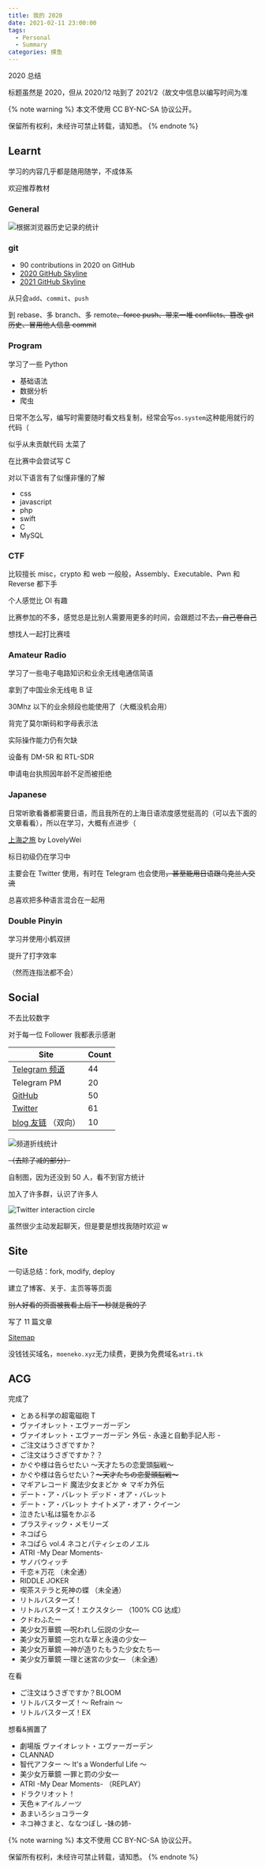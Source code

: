 ```yaml
---
title: 我的 2020
date: 2021-02-11 23:00:00
tags:
  - Personal
  - Summary
categories: 摸鱼
---
```


2020 总结

<!-- more -->

标题虽然是 2020，但从 2020/12 咕到了 2021/2（故文中信息以编写时间为准

{% note warning %}
本文不使用 CC BY-NC-SA 协议公开。

保留所有权利，未经许可禁止转载，请知悉。
{% endnote %}

## Learnt

学习的内容几乎都是随用随学，不成体系

欢迎推荐教材

### General

![根据浏览器历史记录的统计](https://cdn.jsdelivr.net/gh/Misaka13514/asset@main/blog/_posts/my-2020/history_statics.png)

### git

- 90 contributions in 2020 on GitHub
- [2020 GitHub Skyline](https://skyline.github.com/Misaka13514/2020)
- [2021 GitHub Skyline](https://skyline.github.com/Misaka13514/2021)

从只会`add`、`commit`、`push`

到 rebase、多 branch、多 remote~~、force push、带来一堆 conflicts、篡改 git 历史、冒用他人信息 commit~~

### Program

学习了一些 Python

- 基础语法
- 数据分析
- 爬虫

日常不怎么写，编写时需要随时看文档复制，经常会写`os.system`这种能用就行的代码（

似乎从未贡献代码 太菜了

在比赛中会尝试写 C

对以下语言有了似懂非懂的了解

- css
- javascript
- php
- swift
- C
- MySQL

### CTF

比较擅长 misc，crypto 和 web 一般般，Assembly、Executable、Pwn 和 Reverse 都下手

个人感觉比 OI 有趣

比赛参加的不多，感觉总是比别人需要用更多的时间，会跟题过不去~~，自己卷自己~~

想找人一起打比赛哇

### Amateur Radio

学习了一些电子电路知识和业余无线电通信简语

拿到了中国业余无线电 B 证

30Mhz 以下的业余频段也能使用了（大概没机会用）

背完了莫尔斯码和字母表示法

实际操作能力仍有欠缺

设备有 DM-5R 和 RTL-SDR

申请电台执照因年龄不足而被拒绝

### Japanese

日常听歌看番都需要日语，而且我所在的上海日语浓度感觉挺高的（可以去下面的文章看看），所以在学习，大概有点进步（

[上海之旅](https://hex.moe/p/b2266cd1/) by LovelyWei

标日初级仍在学习中

主要会在 Twitter 使用，有时在 Telegram 也会使用~~，甚至能用日语跟乌克兰人交流~~

总喜欢把多种语言混合在一起用

### Double Pinyin

学习并使用小鹤双拼

提升了打字效率

（然而连指法都不会）

## Social

不去比较数字

对于每一位 Follower 我都表示感谢

| Site | Count |
| -- | -- |
| [Telegram 频道](https://t.me/EMfield)                  | 44    |
| Telegram PM                                            | 20    |
| [GitHub](https://github.com/Misaka13514?tab=followers) | 50    |
| [Twitter](https://twitter.com/Misaka_0x34ca/followers) | 61    |
| [blog 友链](/links/) （双向）                          | 10    |

![频道折线统计](https://cdn.jsdelivr.net/gh/Misaka13514/asset@main/blog/_posts/my-2020/EMfield.png)

~~（去除了减的部分）~~

自制图，因为还没到 50 人，看不到官方统计

加入了许多群，认识了许多人

![Twitter interaction circle](https://cdn.jsdelivr.net/gh/Misaka13514/asset@main/blog/_posts/my-2020/twitter.jpg)

虽然很少主动发起聊天，但是要是想找我随时欢迎 w

## Site

一句话总结：fork, modify, deploy

建立了博客、关于、主页等等页面

~~别人好看的页面被我看上后下一秒就是我的了~~

写了 11 篇文章

[Sitemap](https://atri.tk/sitemap.xml)

没钱钱买域名，`moeneko.xyz`无力续费，更换为免费域名`atri.tk`

## ACG

完成了

- とある科学の超電磁砲 T
- ヴァイオレット・エヴァーガーデン
- ヴァイオレット・エヴァーガーデン 外伝 - 永遠と自動手記人形 -
- ご注文はうさぎですか？
- ご注文はうさぎですか？？
- かぐや様は告らせたい ～天才たちの恋愛頭脳戦～
- かぐや様は告らせたい？~~～天才たちの恋愛頭脳戦～~~
- マギアレコード 魔法少女まどか ☆ マギカ外伝
- デート・ア・バレット デッド・オア・バレット
- デート・ア・バレット ナイトメア・オア・クイーン
- 泣きたい私は猫をかぶる
- プラスティック・メモリーズ
- ネコぱら
- ネコぱら vol.4 ネコとパティシェのノエル
- ATRI -My Dear Moments-
- サノバウィッチ
- 千恋＊万花 （未全通）
- RIDDLE JOKER
- 喫茶ステラと死神の蝶 （未全通）
- リトルバスターズ！
- リトルバスターズ！エクスタシー （100% CG 达成）
- クドわふたー
- 美少女万華鏡 ―呪われし伝説の少女―
- 美少女万華鏡 ―忘れな草と永遠の少女―
- 美少女万華鏡 ―神が造りたもうた少女たち―
- 美少女万華鏡 ―理と迷宮の少女― （未全通）

在看

- ご注文はうさぎですか？BLOOM
- リトルバスターズ！～ Refrain ～
- リトルバスターズ！EX

想看&搁置了

- 劇場版 ヴァイオレット・エヴァーガーデン
- CLANNAD
- 智代アフター ～ It's a Wonderful Life ～
- 美少女万華鏡 ―罪と罰の少女―
- ATRI -My Dear Moments- （REPLAY）
- ドラクリオット！
- 天色＊アイルノーツ
- あまいろショコラータ
- ネコ神さまと、ななつぼし -妹の姉-

{% note warning %}
本文不使用 CC BY-NC-SA 协议公开。

保留所有权利，未经许可禁止转载，请知悉。
{% endnote %}
